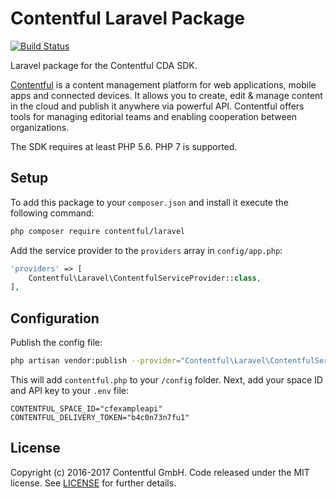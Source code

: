 # Contentful Laravel Package

[![Build Status](https://travis-ci.org/contentful/contentful-laravel.svg?branch=master)](https://travis-ci.org/contentful/contentful-laravel)

Laravel package for the Contentful CDA SDK.

[Contentful](https://www.contentful.com) is a content management platform for web applications, mobile apps and connected devices. It allows you to create, edit & manage content in the cloud and publish it anywhere via powerful API. Contentful offers tools for managing editorial teams and enabling cooperation between organizations.

The SDK requires at least PHP 5.6. PHP 7 is supported.

## Setup

To add this package to your `composer.json` and install it execute the following command:

``` sh
php composer require contentful/laravel
```

Add the service provider to the `providers` array in `config/app.php`:

``` php
'providers' => [
    Contentful\Laravel\ContentfulServiceProvider::class,
],
```

## Configuration

Publish the config file:

``` sh
php artisan vendor:publish --provider="Contentful\Laravel\ContentfulServiceProvider"
```

This will add `contentful.php` to your `/config` folder. Next, add your space ID and API key to your `.env` file:

    CONTENTFUL_SPACE_ID="cfexampleapi"
    CONTENTFUL_DELIVERY_TOKEN="b4c0n73n7fu1"

## License

Copyright (c) 2016-2017 Contentful GmbH. Code released under the MIT license. See [LICENSE](LICENSE) for further details.

